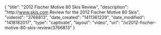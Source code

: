 {
    "title": "2012 Fischer Motive 80 Skis Review",
    "description": "http:\/\/www.skis.com Review for the 2012 Fischer Motive 80 Skis",
    "videoid": "3766813",
    "date_created": "1411361229",
    "date_modified": "1418182017",
    "type": "captivate",
    "layout": "video",
    "url": "\/v\/2012-fischer-motive-80-skis-review\/3766813"
}